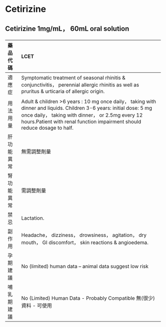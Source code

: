 # Cetirizine

## Cetirizine 1mg/mL， 60mL oral solution

##### 

| 藥品代碼   | LCET                                                                                                                                                                                                                                                 |
|:-----------|:-----------------------------------------------------------------------------------------------------------------------------------------------------------------------------------------------------------------------------------------------------|
| 適應症     | Symptomatic treatment of seasonal rhinitis & conjunctivitis， perennial allergic rhinitis as well as pruritus & urticaria of allergic origin.                                                                                                        |
| 用法用量   | Adult & children >6 years : 10 mg once daily， taking with dinner and liquids. Children 3-6 years: initial dose: 5 mg once daily， taking with dinner， or 2.5mg every 12 hours.Patient with renal function impairment should reduce dosage to half. |
| 肝功能異常 | 無需調整劑量                                                                                                                                                                                                                                         |
| 腎功能異常 | 需調整劑量                                                                                                                                                                                                                                           |
| 禁忌       | Lactation.                                                                                                                                                                                                                                           |
| 副作用     | Headache， dizziness， drowsiness， agitation， dry mouth， GI discomfort， skin reactions & angioedema.                                                                                                                                             |
| 孕期建議   | No (limited) human data – animal data suggest low risk                                                                                                                                                                                               |
| 哺乳期建議 | No (Limited) Human Data - Probably Compatible 無(很少)資料 - 可使用                                                                                                                                                                                  |

